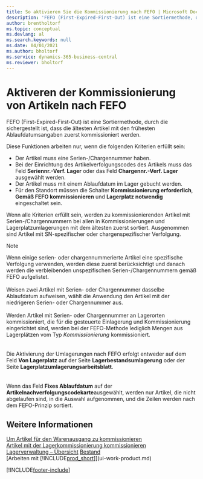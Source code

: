 ```yaml
---
title: So aktivieren Sie die Kommissionierung nach FEFO | Microsoft Docs
description: 'FEFO (First-Expired-First-Out) ist eine Sortiermethode, durch die sichergestellt ist, dass die ältesten Artikel mit den frühesten Ablaufdatumsangaben zuerst kommissioniert werden.'
author: brentholtorf
ms.topic: conceptual
ms.devlang: al
ms.search.keywords: null
ms.date: 04/01/2021
ms.author: bholtorf
ms.service: dynamics-365-business-central
ms.reviewer: bholtorf
---
```

# Aktiveren der Kommissionierung von Artikeln nach FEFO
FEFO (First-Expired-First-Out) ist eine Sortiermethode, durch die sichergestellt ist, dass die ältesten Artikel mit den frühesten Ablaufdatumsangaben zuerst kommissioniert werden.  

 Diese Funktionen arbeiten nur, wenn die folgenden Kriterien erfüllt sein:  

-   Der Artikel muss eine Serien-/Chargennummer haben.  
-   Bei der Einrichtung des Artikelverfolgungscodes des Artikels muss das Feld **Seriennr.-Verf. Lager** oder das Feld **Chargennr.-Verf. Lager** ausgewählt werden.  
-   Der Artikel muss mit einem Ablaufdatum im Lager gebucht werden.  
-   Für den Standort müssen die Schalter **Kommissionierung erforderlich**, **Gemäß FEFO kommissionieren** und **Lagerplatz notwendig** eingeschaltet sein.  

 Wenn alle Kriterien erfüllt sein, werden zu kommissionierenden Artikel mit Serien-/Chargennummern bei allen in Kommissionierungen und Lagerplatzumlagerungen mit dem ältesten zuerst sortiert. Ausgenommen sind Artikel mit SN-spezifischer oder chargenspezifischer Verfolgung.  

> [!NOTE]  
> Wenn einige serien- oder chargennummerierte Artikel eine spezifische Verfolgung verwenden, werden diese zuerst berücksichtigt und danach werden die verbleibenden unspezifischen Serien-/Chargennummern gemäß FEFO aufgelistet.
<br /><br />
Weisen zwei Artikel mit Serien- oder Chargennummer dasselbe Ablaufdatum aufweisen, wählt die Anwendung den Artikel mit der niedrigeren Serien- oder Chargennummer aus.
<br /><br />
Werden Artikel mit Serien- oder Chargennummer an Lagerorten kommissioniert, die für die gesteuerte Einlagerung und Kommissionierung eingerichtet sind, werden bei der FEFO-Methode lediglich Mengen aus Lagerplätzen vom Typ *Kommissionierung* kommissioniert.  
<br /><br />
Die Aktivierung der Umlagerungen nach FEFO erfolgt entweder auf dem Feld **Von Lagerplatz** auf der Seite **Lagerbestandsumlagerung** oder der Seite **Lagerplatzumlagerungsarbeitsblatt**.  
<br /><br />
Wenn das Feld **Fixes Ablaufdatum** auf der **Artikelnachverfolgungscodekarte**ausgewählt, werden nur Artikel, die nicht abgelaufen sind, in die Auswahl aufgenommen, und die Zeilen werden nach dem FEFO-Prinzip sortiert.

## Weitere Informationen  
[Um Artikel für den Warenausgang zu kommissionieren](warehouse-how-to-pick-items-for-warehouse-shipment.md)   
[Artikel mit der Lagerkommissionierung kommissionieren](warehouse-how-to-pick-items-with-inventory-picks.md)   
[Lagerverwaltung – Übersicht](design-details-warehouse-management.md)
[Bestand](inventory-manage-inventory.md)  
[Arbeiten mit [!INCLUDE[prod_short](includes/prod_short.md)]](ui-work-product.md)


[!INCLUDE[footer-include](includes/footer-banner.md)]